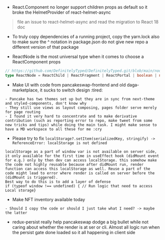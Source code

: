 - React.Component no longer support children props as default so it broke the HelmetProvider of react-helmet-async
> file an issue to react-helmet-async and read the migration to React 18 doc

- To truly copy dependencies of a running project, copy the yarn.lock also to make sure the ^ notation in package.json do not give new repo a different version of that package

- ReactNode is the most universal type when it comes to choose a ReactComponent props

```typescript
// https://github.com/DefinitelyTyped/DefinitelyTyped.git/blob/main/node_modules/@types/react/index.d.ts#L237
type ReactNode = ReactChild | ReactFragment | ReactPortal | boolean | null | undefined;
```

- Make UI with code from pancakeswap-frontend and old daga-marketplace, it sucks to switch design :tired:
```
- Pancake has two themes set up but they are in sync from next-theme and styled-components, don't know why
- They still use views as layout composing, pages folder serve merely for page routing
- I found it very hard to concentrate and to make derivative contribution (such as reporting error to repo, make tweet from some new tricks and tips) while doing the main task. I might make sense to have a MD workspace to all these for me :cry
```

- Please try to fix `localStorage?.setItem(serializedKey, stringify) -> ReferenceError: localStorage is not defined`
```
localStorage as a part of window var is not available on server side, it only available for the first time in useEffect hook (didMount event for e.g.) only by then dev can access localStorage. this somehow make the code not highly reusable because after didMount run, render function can access this localStorage as well. Reuse a part of the code might lead to error where render is called on server before the (didMount is triggered). 
Best way to do this is to add a layer of defense
if (typeof window !== undefined) { // Run logic that need to access Local storage}
```

- Make NFT inventory available today
```
- Should I copy the code or should I just take what I need? -> maybe the latter
```

- redux-persist really help pancakeswap dodge a big bullet while not caring about whether the render is at ser or cli. Almost all logic run when the persist gate done loaded so it all happening in client side